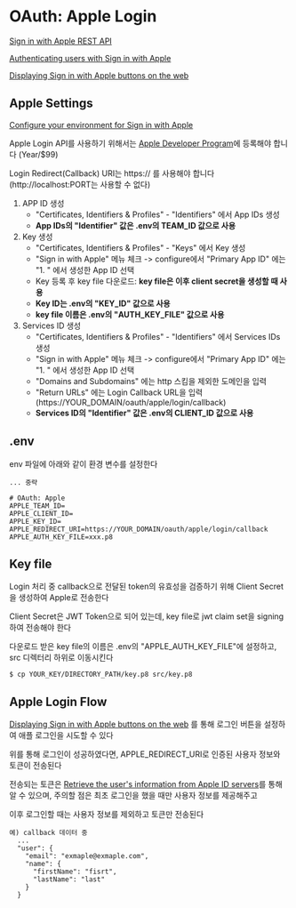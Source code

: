 
# OAuth: Apple Login

[Sign in with Apple REST API](https://developer.apple.com/documentation/sign_in_with_apple/sign_in_with_apple_rest_api)

[Authenticating users with Sign in with Apple](https://developer.apple.com/documentation/sign_in_with_apple/sign_in_with_apple_rest_api/authenticating_users_with_sign_in_with_apple)

[Displaying  Sign in with Apple buttons on the web](https://developer.apple.com/documentation/sign_in_with_apple/displaying_sign_in_with_apple_buttons_on_the_web)

## Apple Settings

[Configure your environment for Sign in with Apple](https://developer.apple.com/documentation/sign_in_with_apple/configuring_your_environment_for_sign_in_with_apple)

Apple Login API를 사용하기 위해서는 [Apple Developer Program](https://developer.apple.com/programs/)에 등록해야 합니다 (Year/$99)

Login Redirect(Callback) URI는 https:// 를 사용해야 합니다(http://localhost:PORT는 사용할 수 없다)

1. APP ID 생성
   - "Certificates, Identifiers & Profiles" - "Identifiers" 에서 App IDs 생성
   - **App IDs의 "Identifier" 값은 .env의 TEAM_ID 값으로 사용**
2. Key 생성
   - "Certificates, Identifiers & Profiles" - "Keys" 에서 Key 생성
   - "Sign in with Apple" 메뉴 체크 -> configure에서 "Primary App ID" 에는  "1. " 에서 생성한 App ID 선택 
   - Key 등록 후 key file 다운로드: **key file은 이후 client secret을 생성할 때 사용**
   - **Key ID는 .env의 "KEY_ID" 값으로 사용**
   - **key file 이름은 .env의 "AUTH_KEY_FILE" 값으로 사용**
3. Services ID 생성
   - "Certificates, Identifiers & Profiles" - "Identifiers" 에서 Services IDs 생성
   - "Sign in with Apple" 메뉴 체크 -> configure에서 "Primary App ID" 에는  "1. " 에서 생성한 App ID 선택
   - "Domains and Subdomains" 에는 http 스킴을 제외한 도메인을 입력
   - "Return URLs" 에는 Login Callback URL을 입력(https://YOUR_DOMAIN/oauth/apple/login/callback)
   - **Services ID의 "Identifier" 값은 .env의 CLIENT_ID 값으로 사용**


## .env

env 파일에 아래와 같이 환경 변수를 설정한다

```shell
... 중략

# OAuth: Apple
APPLE_TEAM_ID=
APPLE_CLIENT_ID=
APPLE_KEY_ID=
APPLE_REDIRECT_URI=https://YOUR_DOMAIN/oauth/apple/login/callback
APPLE_AUTH_KEY_FILE=xxx.p8
```

## Key file

Login 처리 중 callback으로 전달된 token의 유효성을 검증하기 위해 Client Secret을 생성하여 Apple로 전송한다

Client Secret은 JWT Token으로 되어 있는데, key file로 jwt claim set을 signing하여 전송해야 한다

다운로드 받은 key file의 이름은 .env의 "APPLE_AUTH_KEY_FILE"에 설정하고, src 디렉터리 하위로 이동시킨다

```shell
$ cp YOUR_KEY/DIRECTORY_PATH/key.p8 src/key.p8 
```

## Apple Login Flow

[Displaying  Sign in with Apple buttons on the web](https://developer.apple.com/documentation/sign_in_with_apple/displaying_sign_in_with_apple_buttons_on_the_web) 를 통해 로그인 버튼을 설정하여 애플 로그인을 시도할 수 있다

위를 통해 로그인이 성공하였다면, APPLE_REDIRECT_URI로 인증된 사용자 정보와 토큰이 전송된다

전송되는 토큰은 [Retrieve the user's information from Apple ID servers](https://developer.apple.com/documentation/sign_in_with_apple/sign_in_with_apple_rest_api/authenticating_users_with_sign_in_with_apple#3383773)를 통해 알 수 있으며, 주의할 점은 최초 로그인을 했을 때만 사용자 정보를 제공해주고

이후 로그인할 때는 사용자 정보를 제외하고 토큰만 전송된다

```shell
예) callback 데이터 중 
  ...
  "user": {
    "email": "exmaple@exmaple.com",
    "name": {
      "firstName": "fisrt",
      "lastName": "last"
    }
  }
```
